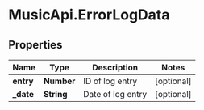 # MusicApi.ErrorLogData

## Properties
Name | Type | Description | Notes
------------ | ------------- | ------------- | -------------
**entry** | **Number** | ID of log entry | [optional] 
**_date** | **String** | Date of log entry | [optional] 


